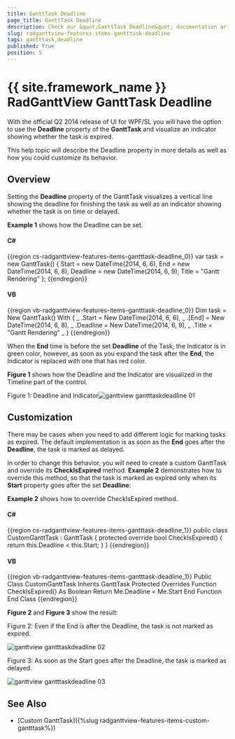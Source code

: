 ```yaml
---
title: GanttTask Deadline
page_title: GanttTask Deadline
description: Check our &quot;GanttTask Deadline&quot; documentation article for the RadGanttView {{ site.framework_name }} control.
slug: radganttview-features-items-gantttask-deadline
tags: gantttask,deadline
published: True
position: 5
---
```


# {{ site.framework_name }} RadGanttView GanttTask Deadline

With the official Q2 2014 release of UI for WPF/SL you will have the option to use the __Deadline__ property of the __GanttTask__ and visualize an indicator showing whether the task is expired.  

This help topic will describe the Deadline property in more details as well as how you could customize its behavior.

## Overview

Setting the __Deadline__ property of the GanttTask visualizes a vertical line showing the deadline for finishing the task as well as an indicator showing whether the task is on time or delayed.

__Example 1__ shows how the Deadline can be set.

#### __C#__

{{region cs-radganttview-features-items-gantttask-deadline_0}}
	var task = new GanttTask()
	{
	    Start = new DateTime(2014, 6, 6),
	    End = new DateTime(2014, 6, 8),
	    Deadline = new DateTime(2014, 6, 9),
	    Title = "Gantt Rendering"
	};
{{endregion}}

#### __VB__

{{region vb-radganttview-features-items-gantttask-deadline_0}}
	Dim task = New GanttTask() With { _
	    .Start = New DateTime(2014, 6, 6), _
	    .[End] = New DateTime(2014, 6, 8), _
	    .Deadline = New DateTime(2014, 6, 9), _
	    .Title = "Gantt Rendering" _
	}
{{endregion}}

When the __End__ time is before the set __Deadline__ of the Task, the Indicator is in green color, however, as soon as you expand the task after the __End__, the Indicator is replaced with one that has red color.

__Figure 1__ shows how the Deadline and the Indicator are visualized in the Timeline part of the control.

Figure 1: Deadline and Indicator![ganttview gantttaskdeadline 01](images/ganttview_gantttaskdeadline_01.png)

## Customization

There may be cases when you need to add different logic for marking tasks as expired. The default implementation is as soon as the __End__ goes after the __Deadline__, the task is marked as delayed.

In order to change this behavior, you will need to create a custom GanttTask and override its __CheckIsExpired__  method. __Example 2__ demonstrates how to override this method, so that the task is marked as expired only when its __Start__ property goes after the set __Deadline__:

__Example 2__ shows how to override CheckIsExpired method.

#### __C#__

{{region cs-radganttview-features-items-gantttask-deadline_1}}
	public class CustomGanttTask : GanttTask
	{
	    protected override bool CheckIsExpired()
	    {
	        return this.Deadline < this.Start;
	    }
	}
{{endregion}}

#### __VB__

{{region vb-radganttview-features-items-gantttask-deadline_1}}
	Public Class CustomGanttTask
	    Inherits GanttTask
	    Protected Overrides Function CheckIsExpired() As Boolean
	        Return Me.Deadline < Me.Start
	    End Function
	End Class
{{endregion}}

__Figure 2__ and __Figure 3__ show the result:

Figure 2: Even if the End is after the Deadline, the task is not marked as expired.

![ganttview gantttaskdeadline 02](images/ganttview_gantttaskdeadline_02.png)

Figure 3: As soon as the Start goes after the Deadline, the task is marked as delayed.

![ganttview gantttaskdeadline 03](images/ganttview_gantttaskdeadline_03.png)

## See Also

 * [Custom GanttTask]({%slug radganttview-features-items-custom-gantttask%})
